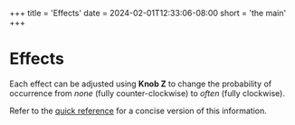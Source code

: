 +++
title = 'Effects'
date = 2024-02-01T12:33:06-08:00
short = 'the main'
+++


# Effects

Each effect can be adjusted using **Knob Z** to change the probability of occurrence from *none* (fully counter-clockwise) to *often* (fully clockwise).

Refer to the [quick reference](#quick-reference) for a concise version of this information.